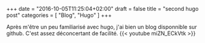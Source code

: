 +++
date = "2016-10-05T11:25:04+02:00"
draft = false
title = "second hugo post"
categories = [ "Blog", "Hugo" ]
+++

Après m'être un peu familiarisé avec hugo, j'ai bien un blog disponnible sur github.
C'est assez déconcertant de facilité.
{{< youtube miZN_ECkVtk >}}
